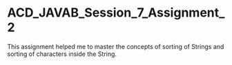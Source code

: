 # ACD_JAVAB_Session_7_Assignment_2
This assignment helped me to master the concepts of sorting of Strings and sorting of characters inside the String. 
